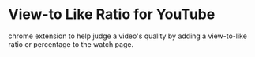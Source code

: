 # View-to Like Ratio for YouTube
 chrome extension to help judge a video's quality by adding a view-to-like ratio or percentage to the watch page.
